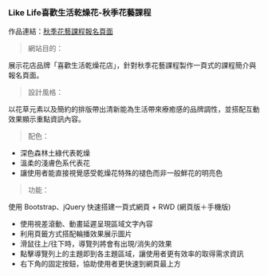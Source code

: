 ### Like Life喜歡生活乾燥花-秋季花藝課程

作品連結：[秋季花藝課程報名頁面](https://janjaneswag.github.io/likelife_course/likelife_rwd.html)

>網站目的：

展示花店品牌「喜歡生活乾燥花店」，針對秋季花藝課程製作一頁式的課程簡介與報名頁面。

>設計風格：

以花草元素以及簡約的排版帶出清新能為生活帶來療癒感的品牌調性，並搭配互動效果顯示重點資訊內容。

>配色：
+ 深色森林土綠代表乾燥
+ 溫柔的淺膚色系代表花
+ 讓使用者能直接視覺感受乾燥花特殊的褪色而非一般鮮花的明亮色

>功能：

使用 Bootstrap、jQuery 快速搭建一頁式網頁 + RWD (網頁版＋手機版)

+ 使用視差滾動、動畫延遲呈現區域文字內容
+ 利用頁籤方式搭配輪播效果展示圖片
+ 滑鼠往上/往下時，導覽列將會有出現/消失的效果
+ 點擊導覽列上的主題即到各主題區域，讓使用者更有效率的取得需求資訊
+ 右下角的固定按鈕，協助使用者更快速到網頁最上方

